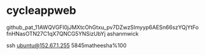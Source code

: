 # cycleappweb
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
ashanmwick

ssh ubuntu@152.67.1.255
5845matheesha%100
